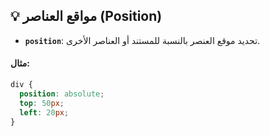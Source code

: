 ## 💡 مواقع العناصر (Position)

- **`position`**: تحديد موقع العنصر بالنسبة للمستند أو العناصر الأخرى.

#### مثال:

```css
div {
  position: absolute;
  top: 50px;
  left: 20px;
}
```
